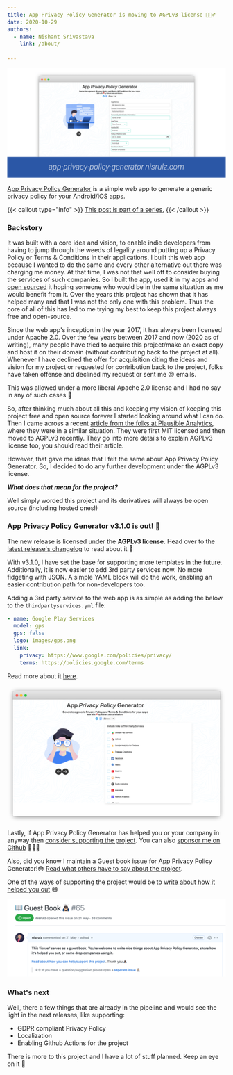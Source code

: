 ```yaml
---
title: App Privacy Policy Generator is moving to AGPLv3 license 🙇🏻‍♂️
date: 2020-10-29
authors:
  - name: Nishant Srivastava
    link: /about/

---
```


![Banner](banner.png)

[App Privacy Policy Generator](https://app-privacy-policy-generator.nisrulz.com/) is a simple web app to generate a generic privacy policy for your Android/iOS apps.

<!--more-->

{{< callout type="info" >}}
[This post is part of a series.](/blog/projects/)
{{< /callout >}}

### Backstory

It was built with a core idea and vision, to enable indie developers from having to jump through the weeds of legality around putting up a Privacy Policy or Terms & Conditions in their applications. I built this web app because I wanted to do the same and every other alternative out there was charging me money. At that time, I was not that well off to consider buying the services of such companies. So I built the app, used it in my apps and [open sourced](https://github.com/nisrulz/app-privacy-policy-generator) it hoping someone who would be in the same situation as me would benefit from it. Over the years this project has shown that it has helped many and that I was not the only one with this problem. Thus the core of all of this has led to me trying my best to keep this project always free and open-source.

Since the web app's inception in the year 2017, it has always been licensed under Apache 2.0. Over the few years between 2017 and now (2020 as of writing), many people have tried to acquire this project/make an exact copy and host it on their domain (without contributing back to the project at all). Whenever I have declined the offer for acquisition citing the ideas and vision for my project or requested for contribution back to the project, folks have taken offense and declined my request or sent me 😡 emails.

This was allowed under a more liberal Apache 2.0 license and I had no say in any of such cases 🤷

So, after thinking much about all this and keeping my vision of keeping this project free and open source forever I started looking around what I can do. Then I came across a recent [article from the folks at Plausible Analytics](https://plausible.io/blog/open-source-licenses), where they were in a similar situation. They were first MIT licensed and then moved to AGPLv3 recently. They go into more details to explain AGPLv3 license too, you should read their article.

However, that gave me ideas that I felt the same about App Privacy Policy Generator. So, I decided to do any further development under the AGPLv3 license.

**_What does that mean for the project?_**

Well simply worded this project and its derivatives will always be open source (including hosted ones!)

### App Privacy Policy Generator v3.1.0 is out! 🚀

The new release is licensed under the **AGPLv3 license**. Head over to the [latest release's changelog](https://github.com/nisrulz/app-privacy-policy-generator/releases/tag/3.1.0) to read about it 🤗

With v3.1.0, I have set the base for supporting more templates in the future. Additionally, it is now easier to add 3rd party services now. No more fidgeting with JSON. A simple YAML block will do the work, enabling an easier contribution path for non-developers too.

Adding a 3rd party service to the web app is as simple as adding the below to the `thirdpartyservices.yml` file:

```yaml
- name: Google Play Services
  model: gps
  gps: false
  logo: images/gps.png
  link:
    privacy: https://www.google.com/policies/privacy/
    terms: https://policies.google.com/terms
```

Read more about it [here](https://github.com/nisrulz/app-privacy-policy-generator/blob/master/dev-doc.md#contributing-more-3rd-party-services-links).

![3rd Party](sc_2.png)

Lastly, if App Privacy Policy Generator has helped you or your company in anyway then [consider supporting the project](https://github.com/nisrulz/app-privacy-policy-generator#author--support). You can also [sponsor me on Github](https://github.com/sponsors/nisrulz) 🙇🏻‍♂️

Also, did you know I maintain a Guest book issue for App Privacy Policy Generator!😳
[Read what others have to say about the project](https://github.com/nisrulz/app-privacy-policy-generator/issues/65).

One of the ways of supporting the project would be to [write about how it helped you out](https://github.com/nisrulz/app-privacy-policy-generator/issues/65) 😄

![guestbook](sc_3.png)

### What's next

Well, there a few things that are already in the pipeline and would see the light in the next releases, like supporting:

- GDPR compliant Privacy Policy
- Localization
- Enabling Github Actions for the project

There is more to this project and I have a lot of stuff planned. Keep an eye on it 🤗
